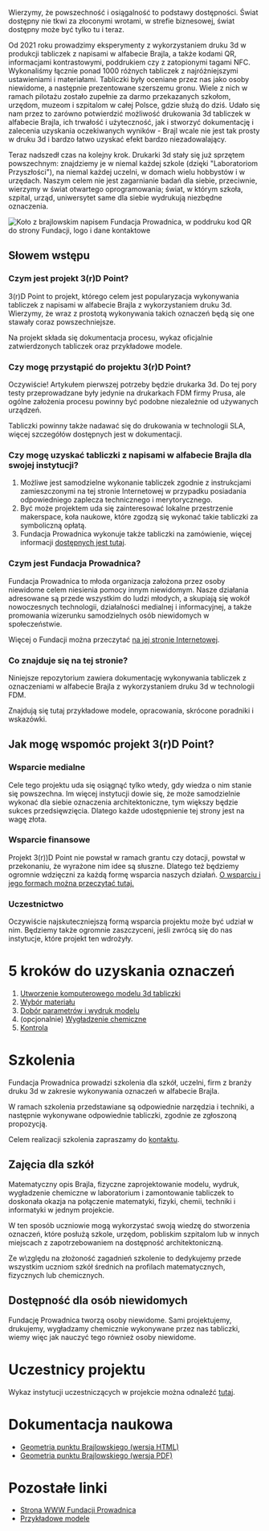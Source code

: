 Wierzymy, że powszechność i osiągalność to podstawy dostępności. Świat dostępny nie tkwi za złoconymi wrotami, w strefie biznesowej, świat dostępny może być tylko tu i teraz.

Od 2021 roku prowadzimy eksperymenty z wykorzystaniem druku 3d w produkcji tabliczek z napisami w alfabecie Brajla, a także kodami QR, informacjami kontrastowymi, poddrukiem czy z zatopionymi tagami NFC. Wykonaliśmy łącznie ponad 1000 różnych tabliczek z najróżniejszymi ustawieniami i materiałami. Tabliczki były oceniane przez nas jako osoby niewidome, a następnie prezentowane szerszemu gronu. Wiele z nich w ramach pilotażu zostało zupełnie za darmo przekazanych szkołom, urzędom, muzeom i szpitalom w całej Polsce, gdzie służą do dziś.
Udało się nam przez to zarówno potwierdzić możliwość drukowania 3d tabliczek w alfabecie Brajla, ich trwałość i użyteczność, jak i stworzyć dokumentację i zalecenia uzyskania oczekiwanych wyników - Brajl wcale nie jest tak prosty w druku 3d i bardzo łatwo uzyskać efekt bardzo niezadowalający.

Teraz nadszedł czas na kolejny krok. Drukarki 3d stały się już sprzętem powszechnym: znajdziemy je w niemal każdej szkole (dzięki "Laboratoriom Przyszłości"), na niemal każdej uczelni, w domach wielu hobbystów i w urzędach. Naszym celem nie jest zagarnianie badań dla siebie, przeciwnie, wierzymy w świat otwartego oprogramowania; świat, w którym szkoła, szpital, urząd, uniwersytet same dla siebie wydrukują niezbędne oznaczenia.

![Koło z brajlowskim napisem Fundacja Prowadnica, w poddruku kod QR do strony Fundacji, logo i dane kontaktowe](fdmbraille/sgn_underprint.jpg)

## Słowem wstępu

### Czym jest projekt 3(r)D Point?
3(r)D Point to projekt, którego celem jest popularyzacja wykonywania tabliczek z napisami w alfabecie Brajla z wykorzystaniem druku 3d. Wierzymy, że wraz z prostotą wykonywania takich oznaczeń będą się one stawały coraz powszechniejsze.

Na projekt składa się dokumentacja procesu, wykaz oficjalnie zatwierdzonych tabliczek oraz przykładowe modele.

### Czy mogę przystąpić do projektu 3(r)D Point?
Oczywiście! Artykułem pierwszej potrzeby będzie drukarka 3d.
Do tej pory testy przeprowadzane były jedynie na drukarkach FDM firmy Prusa, ale ogólne założenia procesu powinny być podobne niezależnie od używanych urządzeń.

Tabliczki powinny także nadawać się do drukowania w technologii SLA, więcej szczegółów dostępnych jest w dokumentacji.

### Czy mogę uzyskać tabliczki z napisami w alfabecie Brajla dla swojej instytucji?
1. Możliwe jest samodzielne wykonanie tabliczek zgodnie z instrukcjami zamieszczonymi na tej stronie Internetowej w przypadku posiadania odpowiedniego zaplecza technicznego i merytorycznego.
2. Być może projektem uda się zainteresować lokalne przestrzenie makerspace, koła naukowe, które zgodzą się wykonać takie tabliczki za symboliczną opłatą.
3. Fundacja Prowadnica wykonuje także tabliczki na zamówienie, więcej informacji [dostępnych jest tutaj](https://prowadnica.org/tabliczki).

### Czym jest Fundacja Prowadnica?
Fundacja Prowadnica to młoda organizacja założona przez osoby niewidome celem niesienia pomocy innym niewidomym.
Nasze działania adresowane są przede wszystkim do ludzi młodych, a skupiają się wokół nowoczesnych technologii, działalności medialnej i informacyjnej, a także promowania wizerunku samodzielnych osób niewidomych w społeczeństwie.

Więcej o Fundacji można przeczytać [na jej stronie Internetowej](https://prowadnica.org).

### Co znajduje się na tej stronie?
Niniejsze repozytorium zawiera dokumentację wykonywania tabliczek z oznaczeniami w alfabecie Brajla z wykorzystaniem druku 3d w technologii FDM.

Znajdują się tutaj przykładowe modele, opracowania, skrócone poradniki i wskazówki.

## Jak mogę wspomóc projekt 3(r)D Point?
### Wsparcie medialne
Cele tego projektu uda się osiągnąć tylko wtedy, gdy wiedza o nim stanie się powszechna. Im więcej instytucji dowie się, że może samodzielnie wykonać dla siebie oznaczenia architektoniczne, tym większy będzie sukces przedsięwzięcia.
Dlatego każde udostępnienie tej strony jest na wagę złota.

### Wsparcie finansowe
Projekt 3(r))D Point nie powstał w ramach grantu czy dotacji, powstał w przekonaniu, że wyrażone nim idee są słuszne. Dlatego też będziemy ogromnie wdzięczni za każdą formę wsparcia naszych działań.
[O wsparciu i jego formach można przeczytać tutaj.](https://prowadnica.org/wspomoz-nas/)

### Uczestnictwo
Oczywiście najskuteczniejszą formą wsparcia projektu może być udział w nim.
Będziemy także ogromnie zaszczyceni, jeśli zwrócą się do nas instytucje, które projekt ten wdrożyły.

# 5 kroków do uzyskania oznaczeń
1. [Utworzenie komputerowego modelu 3d tabliczki](instrukcja/model.md)
2. [Wybór materiału](instrukcja/materialy.md)
3. [Dobór parametrów i wydruk modelu](instrukcja/wymagania.md)
4. (opcjonalnie) [Wygładzenie chemiczne](instrukcja/wygladzanie.md)
5. [Kontrola](instrukcja/kontrola.md)

# Szkolenia
Fundacja Prowadnica prowadzi szkolenia dla szkół, uczelni, firm z branży druku 3d w zakresie wykonywania oznaczeń w alfabecie Brajla.

W ramach szkolenia przedstawiane są odpowiednie narzędzia i techniki, a następnie wykonywane odpowiednie tabliczki, zgodnie ze zgłoszoną propozycją.

Celem realizacji szkolenia zapraszamy do [kontaktu](https://prowadnica.org/kontakt).

## Zajęcia dla szkół
Matematyczny opis Brajla, fizyczne zaprojektowanie modelu, wydruk, wygładzenie chemiczne w laboratorium i zamontowanie tabliczek to doskonała okazja na połączenie matematyki, fizyki, chemii, techniki i informatyki w jednym projekcie.

W ten sposób uczniowie mogą wykorzystać swoją wiedzę do stworzenia oznaczeń, które posłużą szkole, urzędom, pobliskim szpitalom lub w innych miejscach z zapotrzebowaniem na dostępność architektoniczną.

Ze w\zględu na złożoność zagadnień szkolenie to dedykujemy przede wszystkim uczniom szkół średnich na profilach matematycznych, fizycznych lub chemicznych.

## Dostępność dla osób niewidomych
Fundację Prowadnica tworzą osoby niewidome. Sami projektujemy, drukujemy, wygładzamy chemicznie wykonywane przez nas tabliczki, wiemy więc jak nauczyć tego również osoby niewidome.

# Uczestnicy projektu
Wykaz instytucji uczestniczących w projekcie można odnaleźć [tutaj](wykaz.md).

# Dokumentacja naukowa
* [Geometria punktu Brajlowskiego (wersja HTML)](fdmbraille)
* [Geometria punktu Brajlowskiego (wersja PDF)](/fdmbraille.pdf)

# Pozostałe linki
* [Strona WWW Fundacji Prowadnica](https://prowadnica.org)
* [Przykładowe modele](https://github.com/prowadnica/3DPoint)